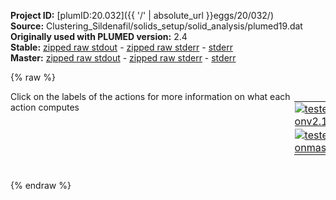 **Project ID:** [plumID:20.032]({{ '/' | absolute_url }}eggs/20/032/)  
**Source:** Clustering_Sildenafil/solids_setup/solid_analysis/plumed19.dat  
**Originally used with PLUMED version:** 2.4  
**Stable:** [zipped raw stdout](plumed19.dat.plumed.stdout.txt.zip) - [zipped raw stderr](plumed19.dat.plumed.stderr.txt.zip) - [stderr](plumed19.dat.plumed.stderr)  
**Master:** [zipped raw stdout](plumed19.dat.plumed_master.stdout.txt.zip) - [zipped raw stderr](plumed19.dat.plumed_master.stderr.txt.zip) - [stderr](plumed19.dat.plumed_master.stderr)  

{% raw %}
<div style="width: 100%; float:left">
<div style="width: 90%; float:left" id="value_details_data/Clustering_Sildenafil/solids_setup/solid_analysis/plumed19.dat"> Click on the labels of the actions for more information on what each action computes </div>
<div style="width: 10%; float:left"><table><tr><td style="padding:1px"><a href="plumed19.dat.plumed.stderr"><img src="https://img.shields.io/badge/v2.10-passing-green.svg" alt="tested onv2.10" /></a></td></tr><tr><td style="padding:1px"><a href="plumed19.dat.plumed_master.stderr"><img src="https://img.shields.io/badge/master-passing-green.svg" alt="tested onmaster" /></a></td></tr></table></div></div>
<pre style="width=97%;">
<b name="data/Clustering_Sildenafil/solids_setup/solid_analysis/plumed19.dattA" onclick='showPath("data/Clustering_Sildenafil/solids_setup/solid_analysis/plumed19.dat","data/Clustering_Sildenafil/solids_setup/solid_analysis/plumed19.dattA","data/Clustering_Sildenafil/solids_setup/solid_analysis/plumed19.dattA","black")'>tA</b><span style="display:none;" id="data/Clustering_Sildenafil/solids_setup/solid_analysis/plumed19.dattA">The TORSION action with label <b>tA</b> calculates the following quantities:<table  align="center" frame="void" width="95%" cellpadding="5%"><tr><td width="5%"><b> Quantity </b>  </td><td width="5%"><b> Type </b>  </td><td><b> Description </b> </td></tr><tr><td width="5%">tA</td><td width="5%"><font color="black">scalar</font></td><td>the TORSION involving these atoms</td></tr></table></span>: <span class="plumedtooltip" style="color:green">TORSION<span class="right">Calculate a torsional angle. <a href="https://www.plumed.org/doc-master/user-doc/html/_t_o_r_s_i_o_n.html" style="color:green">More details</a><i></i></span></span> <span class="plumedtooltip">VECTOR1<span class="right">two atoms that define a vector<i></i></span></span>=1204,1198 <span class="plumedtooltip">AXIS<span class="right">two atoms that define an axis<i></i></span></span>=1198,1219 <span class="plumedtooltip">VECTOR2<span class="right">two atoms that define a vector<i></i></span></span>=1219,1225
<b name="data/Clustering_Sildenafil/solids_setup/solid_analysis/plumed19.dattB" onclick='showPath("data/Clustering_Sildenafil/solids_setup/solid_analysis/plumed19.dat","data/Clustering_Sildenafil/solids_setup/solid_analysis/plumed19.dattB","data/Clustering_Sildenafil/solids_setup/solid_analysis/plumed19.dattB","black")'>tB</b><span style="display:none;" id="data/Clustering_Sildenafil/solids_setup/solid_analysis/plumed19.dattB">The TORSION action with label <b>tB</b> calculates the following quantities:<table  align="center" frame="void" width="95%" cellpadding="5%"><tr><td width="5%"><b> Quantity </b>  </td><td width="5%"><b> Type </b>  </td><td><b> Description </b> </td></tr><tr><td width="5%">tB</td><td width="5%"><font color="black">scalar</font></td><td>the TORSION involving these atoms</td></tr></table></span>: <span class="plumedtooltip" style="color:green">TORSION<span class="right">Calculate a torsional angle. <a href="https://www.plumed.org/doc-master/user-doc/html/_t_o_r_s_i_o_n.html" style="color:green">More details</a><i></i></span></span> <span class="plumedtooltip">VECTOR1<span class="right">two atoms that define a vector<i></i></span></span>=1217,1206 <span class="plumedtooltip">AXIS<span class="right">two atoms that define an axis<i></i></span></span>=1206,1199 <span class="plumedtooltip">VECTOR2<span class="right">two atoms that define a vector<i></i></span></span>=1199,1227
<b name="data/Clustering_Sildenafil/solids_setup/solid_analysis/plumed19.dattC" onclick='showPath("data/Clustering_Sildenafil/solids_setup/solid_analysis/plumed19.dat","data/Clustering_Sildenafil/solids_setup/solid_analysis/plumed19.dattC","data/Clustering_Sildenafil/solids_setup/solid_analysis/plumed19.dattC","black")'>tC</b><span style="display:none;" id="data/Clustering_Sildenafil/solids_setup/solid_analysis/plumed19.dattC">The TORSION action with label <b>tC</b> calculates the following quantities:<table  align="center" frame="void" width="95%" cellpadding="5%"><tr><td width="5%"><b> Quantity </b>  </td><td width="5%"><b> Type </b>  </td><td><b> Description </b> </td></tr><tr><td width="5%">tC</td><td width="5%"><font color="black">scalar</font></td><td>the TORSION involving these atoms</td></tr></table></span>: <span class="plumedtooltip" style="color:green">TORSION<span class="right">Calculate a torsional angle. <a href="https://www.plumed.org/doc-master/user-doc/html/_t_o_r_s_i_o_n.html" style="color:green">More details</a><i></i></span></span> <span class="plumedtooltip">VECTOR1<span class="right">two atoms that define a vector<i></i></span></span>=1206,1199 <span class="plumedtooltip">AXIS<span class="right">two atoms that define an axis<i></i></span></span>=1199,1227 <span class="plumedtooltip">VECTOR2<span class="right">two atoms that define a vector<i></i></span></span>=1227,1239
<b name="data/Clustering_Sildenafil/solids_setup/solid_analysis/plumed19.dattD" onclick='showPath("data/Clustering_Sildenafil/solids_setup/solid_analysis/plumed19.dat","data/Clustering_Sildenafil/solids_setup/solid_analysis/plumed19.dattD","data/Clustering_Sildenafil/solids_setup/solid_analysis/plumed19.dattD","black")'>tD</b><span style="display:none;" id="data/Clustering_Sildenafil/solids_setup/solid_analysis/plumed19.dattD">The TORSION action with label <b>tD</b> calculates the following quantities:<table  align="center" frame="void" width="95%" cellpadding="5%"><tr><td width="5%"><b> Quantity </b>  </td><td width="5%"><b> Type </b>  </td><td><b> Description </b> </td></tr><tr><td width="5%">tD</td><td width="5%"><font color="black">scalar</font></td><td>the TORSION involving these atoms</td></tr></table></span>: <span class="plumedtooltip" style="color:green">TORSION<span class="right">Calculate a torsional angle. <a href="https://www.plumed.org/doc-master/user-doc/html/_t_o_r_s_i_o_n.html" style="color:green">More details</a><i></i></span></span> <span class="plumedtooltip">VECTOR1<span class="right">two atoms that define a vector<i></i></span></span>=1206,1215 <span class="plumedtooltip">AXIS<span class="right">two atoms that define an axis<i></i></span></span>=1215,1209 <span class="plumedtooltip">VECTOR2<span class="right">two atoms that define a vector<i></i></span></span>=1209,1202
<b name="data/Clustering_Sildenafil/solids_setup/solid_analysis/plumed19.dattE" onclick='showPath("data/Clustering_Sildenafil/solids_setup/solid_analysis/plumed19.dat","data/Clustering_Sildenafil/solids_setup/solid_analysis/plumed19.dattE","data/Clustering_Sildenafil/solids_setup/solid_analysis/plumed19.dattE","black")'>tE</b><span style="display:none;" id="data/Clustering_Sildenafil/solids_setup/solid_analysis/plumed19.dattE">The TORSION action with label <b>tE</b> calculates the following quantities:<table  align="center" frame="void" width="95%" cellpadding="5%"><tr><td width="5%"><b> Quantity </b>  </td><td width="5%"><b> Type </b>  </td><td><b> Description </b> </td></tr><tr><td width="5%">tE</td><td width="5%"><font color="black">scalar</font></td><td>the TORSION involving these atoms</td></tr></table></span>: <span class="plumedtooltip" style="color:green">TORSION<span class="right">Calculate a torsional angle. <a href="https://www.plumed.org/doc-master/user-doc/html/_t_o_r_s_i_o_n.html" style="color:green">More details</a><i></i></span></span> <span class="plumedtooltip">VECTOR1<span class="right">two atoms that define a vector<i></i></span></span>=1208,1212 <span class="plumedtooltip">AXIS<span class="right">two atoms that define an axis<i></i></span></span>=1212,1243 <span class="plumedtooltip">VECTOR2<span class="right">two atoms that define a vector<i></i></span></span>=1243,1258
<b name="data/Clustering_Sildenafil/solids_setup/solid_analysis/plumed19.dattF" onclick='showPath("data/Clustering_Sildenafil/solids_setup/solid_analysis/plumed19.dat","data/Clustering_Sildenafil/solids_setup/solid_analysis/plumed19.dattF","data/Clustering_Sildenafil/solids_setup/solid_analysis/plumed19.dattF","black")'>tF</b><span style="display:none;" id="data/Clustering_Sildenafil/solids_setup/solid_analysis/plumed19.dattF">The TORSION action with label <b>tF</b> calculates the following quantities:<table  align="center" frame="void" width="95%" cellpadding="5%"><tr><td width="5%"><b> Quantity </b>  </td><td width="5%"><b> Type </b>  </td><td><b> Description </b> </td></tr><tr><td width="5%">tF</td><td width="5%"><font color="black">scalar</font></td><td>the TORSION involving these atoms</td></tr></table></span>: <span class="plumedtooltip" style="color:green">TORSION<span class="right">Calculate a torsional angle. <a href="https://www.plumed.org/doc-master/user-doc/html/_t_o_r_s_i_o_n.html" style="color:green">More details</a><i></i></span></span> <span class="plumedtooltip">VECTOR1<span class="right">two atoms that define a vector<i></i></span></span>=1212,1243 <span class="plumedtooltip">AXIS<span class="right">two atoms that define an axis<i></i></span></span>=1243,1258 <span class="plumedtooltip">VECTOR2<span class="right">two atoms that define a vector<i></i></span></span>=1258,1254
<span class="plumedtooltip" style="color:green">PRINT<span class="right">Print quantities to a file. <a href="https://www.plumed.org/doc-master/user-doc/html/_p_r_i_n_t.html" style="color:green">More details</a><i></i></span></span> <span class="plumedtooltip">ARG<span class="right">the labels of the values that you would like to print to the file<i></i></span></span>=<b name="data/Clustering_Sildenafil/solids_setup/solid_analysis/plumed19.dattA">tA</b>,<b name="data/Clustering_Sildenafil/solids_setup/solid_analysis/plumed19.dattB">tB</b>,<b name="data/Clustering_Sildenafil/solids_setup/solid_analysis/plumed19.dattC">tC</b>,<b name="data/Clustering_Sildenafil/solids_setup/solid_analysis/plumed19.dattD">tD</b>,<b name="data/Clustering_Sildenafil/solids_setup/solid_analysis/plumed19.dattE">tE</b>,<b name="data/Clustering_Sildenafil/solids_setup/solid_analysis/plumed19.dattF">tF</b> <span class="plumedtooltip">FILE<span class="right">the name of the file on which to output these quantities<i></i></span></span>=cluster_data_19
<span style="display:none;" id="data/Clustering_Sildenafil/solids_setup/solid_analysis/plumed19.dat">The PRINT action with label <b></b> calculates something</span><span class="plumedtooltip" style="color:green">ENDPLUMED<span class="right">Terminate plumed input. <a href="https://www.plumed.org/doc-master/user-doc/html/_e_n_d_p_l_u_m_e_d.html" style="color:green">More details</a><i></i></span></span><span style="color:blue" class="comment">
</span></pre>
{% endraw %}
